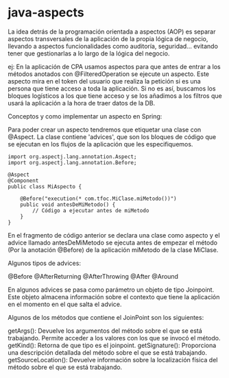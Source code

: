 # java-aspects

La idea detrás de la programación orientada a aspectos (AOP) es separar aspectos transversales de la aplicación de la propia lógica de negocio, llevando a aspectos funcionalidades como auditoría, seguridad... evitando tener que gestionarlas a lo largo de la lógica del negocio.

ej: En la aplicación de CPA usamos aspectos para que antes de entrar a los métodos anotados con @FilteredOperation se ejecute un aspecto.
Este aspecto mira en el token del usuario que realiza la petición si es una persona que tiene acceso a toda la aplicación. Si no es así, buscamos los bloques logísticos a los que tiene acceso y se los añadimos a los filtros que usará la aplicación a la hora de traer datos de la DB.

Conceptos y como implementar un aspecto en Spring:

Para poder crear un aspecto tendremos que etiquetar una clase con @Aspect.
La clase contiene 'advices', que son los bloques de código que se ejecutan en los flujos de la aplicación que les especifiquemos.

```
import org.aspectj.lang.annotation.Aspect;
import org.aspectj.lang.annotation.Before;

@Aspect
@Component
public class MiAspecto {

    @Before("execution(* com.tfoc.MiClase.miMetodo())")
    public void antesDeMiMetodo() {
        // Código a ejecutar antes de miMetodo
    }
}
```
En el fragmento de código anterior se declara una clase como aspecto y el advice llamado antesDeMiMetodo se ejecuta antes de empezar el método (Por la anotación @Before) de la aplicación miMetodo de la clase MiClase.

Algunos tipos de advices:

@Before
@AfterReturning
@AfterThrowing
@After
@Around

En algunos advices se pasa como parámetro un objeto de tipo Joinpoint. Este objeto almacena información sobre el contexto que tiene la aplicación en el momento en el que salta el advice.

Algunos de los métodos que contiene el JoinPoint son los siguientes:

getArgs(): Devuelve los argumentos del método sobre el que se está trabajando. Permite acceder a los valores con los que se invocó el método.
getKind(): Retorna de que tipo es el joinpoint.
getSignature(): Proporciona una descripción detallada del método sobre el que se está trabajando.
getSourceLocation(): Devuelve información sobre la localización física del método sobre el que se está trabajando.